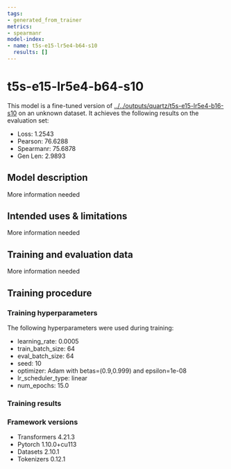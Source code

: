 ```yaml
---
tags:
- generated_from_trainer
metrics:
- spearmanr
model-index:
- name: t5s-e15-lr5e4-b64-s10
  results: []
---
```


<!-- This model card has been generated automatically according to the information the Trainer had access to. You
should probably proofread and complete it, then remove this comment. -->

# t5s-e15-lr5e4-b64-s10

This model is a fine-tuned version of [../../outputs/quartz/t5s-e15-lr5e4-b16-s10](https://huggingface.co/../../outputs/quartz/t5s-e15-lr5e4-b16-s10) on an unknown dataset.
It achieves the following results on the evaluation set:
- Loss: 1.2543
- Pearson: 76.6288
- Spearmanr: 75.6878
- Gen Len: 2.9893

## Model description

More information needed

## Intended uses & limitations

More information needed

## Training and evaluation data

More information needed

## Training procedure

### Training hyperparameters

The following hyperparameters were used during training:
- learning_rate: 0.0005
- train_batch_size: 64
- eval_batch_size: 64
- seed: 10
- optimizer: Adam with betas=(0.9,0.999) and epsilon=1e-08
- lr_scheduler_type: linear
- num_epochs: 15.0

### Training results



### Framework versions

- Transformers 4.21.3
- Pytorch 1.10.0+cu113
- Datasets 2.10.1
- Tokenizers 0.12.1
